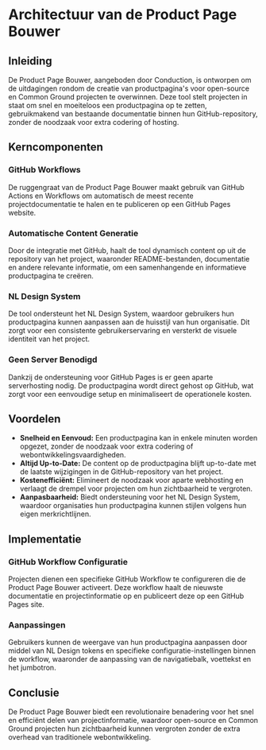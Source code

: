 # Architectuur van de Product Page Bouwer

## Inleiding

De Product Page Bouwer, aangeboden door Conduction, is ontworpen om de uitdagingen rondom de creatie van productpagina's voor open-source en Common Ground projecten te overwinnen. Deze tool stelt projecten in staat om snel en moeiteloos een productpagina op te zetten, gebruikmakend van bestaande documentatie binnen hun GitHub-repository, zonder de noodzaak voor extra codering of hosting.

## Kerncomponenten

### GitHub Workflows

De ruggengraat van de Product Page Bouwer maakt gebruik van GitHub Actions en Workflows om automatisch de meest recente projectdocumentatie te halen en te publiceren op een GitHub Pages website.

### Automatische Content Generatie

Door de integratie met GitHub, haalt de tool dynamisch content op uit de repository van het project, waaronder README-bestanden, documentatie en andere relevante informatie, om een samenhangende en informatieve productpagina te creëren.

### NL Design System

De tool ondersteunt het NL Design System, waardoor gebruikers hun productpagina kunnen aanpassen aan de huisstijl van hun organisatie. Dit zorgt voor een consistente gebruikerservaring en versterkt de visuele identiteit van het project.

### Geen Server Benodigd

Dankzij de ondersteuning voor GitHub Pages is er geen aparte serverhosting nodig. De productpagina wordt direct gehost op GitHub, wat zorgt voor een eenvoudige setup en minimaliseert de operationele kosten.

## Voordelen

- **Snelheid en Eenvoud:** Een productpagina kan in enkele minuten worden opgezet, zonder de noodzaak voor extra codering of webontwikkelingsvaardigheden.
- **Altijd Up-to-Date:** De content op de productpagina blijft up-to-date met de laatste wijzigingen in de GitHub-repository van het project.
- **Kostenefficiënt:** Elimineert de noodzaak voor aparte webhosting en verlaagt de drempel voor projecten om hun zichtbaarheid te vergroten.
- **Aanpasbaarheid:** Biedt ondersteuning voor het NL Design System, waardoor organisaties hun productpagina kunnen stijlen volgens hun eigen merkrichtlijnen.

## Implementatie

### GitHub Workflow Configuratie

Projecten dienen een specifieke GitHub Workflow te configureren die de Product Page Bouwer activeert. Deze workflow haalt de nieuwste documentatie en projectinformatie op en publiceert deze op een GitHub Pages site.

### Aanpassingen

Gebruikers kunnen de weergave van hun productpagina aanpassen door middel van NL Design tokens en specifieke configuratie-instellingen binnen de workflow, waaronder de aanpassing van de navigatiebalk, voettekst en het jumbotron.

## Conclusie

De Product Page Bouwer biedt een revolutionaire benadering voor het snel en efficiënt delen van projectinformatie, waardoor open-source en Common Ground projecten hun zichtbaarheid kunnen vergroten zonder de extra overhead van traditionele webontwikkeling.

